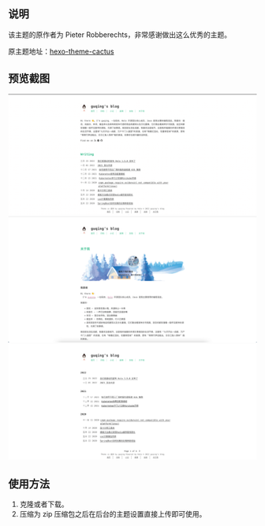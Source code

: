 ## 说明

该主题的原作者为 Pieter Robberechts，非常感谢做出这么优秀的主题。

原主题地址：[hexo-theme-cactus](https://github.com/probberechts/hexo-theme-cactus.git)

## 预览截图

![主题预览图1](./screenshots/Theme20220325-221824@2x.png)
![主题预览图1](./screenshots/Theme20220325-221950@2x.png)
![主题预览图1](./screenshots/Theme20220325-221912@2x.png)

## 使用方法

1. 克隆或者下载。
2. 压缩为 zip 压缩包之后在后台的主题设置直接上传即可使用。
